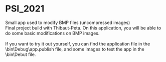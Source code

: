 # PSI_2021
Small app used to modify BMP files (uncompressed images)<br />
Final project build with Thibaut-Peta. On this application, you will be able to do some basic modifications on BMP images. <br /><br />
If you want to try it out yourself, you can find the application file in the \bin\Debug\app.publish file, and some images to test the app in the \bin\Debut file.
